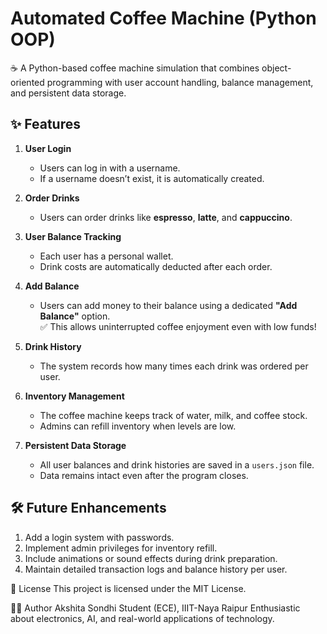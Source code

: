 # Automated Coffee Machine (Python OOP)

☕ A Python-based coffee machine simulation that combines object-oriented programming with user account handling, balance management, and persistent data storage.

## ✨ Features

1. **User Login**  
   - Users can log in with a username.  
   - If a username doesn’t exist, it is automatically created.

2. **Order Drinks**  
   - Users can order drinks like **espresso**, **latte**, and **cappuccino**.

3. **User Balance Tracking**  
   - Each user has a personal wallet.  
   - Drink costs are automatically deducted after each order.

4. **Add Balance**  
   - Users can add money to their balance using a dedicated **"Add Balance"** option.  
   ✅ This allows uninterrupted coffee enjoyment even with low funds!

5. **Drink History**  
   - The system records how many times each drink was ordered per user.

6. **Inventory Management**  
   - The coffee machine keeps track of water, milk, and coffee stock.  
   - Admins can refill inventory when levels are low.

7. **Persistent Data Storage**  
   - All user balances and drink histories are saved in a `users.json` file.  
   - Data remains intact even after the program closes.

## 🛠️ Future Enhancements
1. Add a login system with passwords.
2. Implement admin privileges for inventory refill.
3. Include animations or sound effects during drink preparation.
4. Maintain detailed transaction logs and balance history per user.

📝 License
This project is licensed under the MIT License.

🙋‍♀️ Author
Akshita Sondhi
Student (ECE), IIIT-Naya Raipur
Enthusiastic about electronics, AI, and real-world applications of technology.
